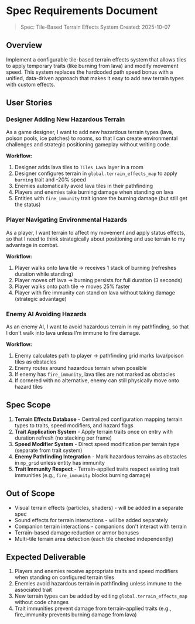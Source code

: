 # Spec Requirements Document

> Spec: Tile-Based Terrain Effects System
> Created: 2025-10-07

## Overview

Implement a configurable tile-based terrain effects system that allows tiles to apply temporary traits (like burning from lava) and modify movement speed. This system replaces the hardcoded path speed bonus with a unified, data-driven approach that makes it easy to add new terrain types with custom effects.

## User Stories

### Designer Adding New Hazardous Terrain

As a game designer, I want to add new hazardous terrain types (lava, poison pools, ice patches) to rooms, so that I can create environmental challenges and strategic positioning gameplay without writing code.

**Workflow:**
1. Designer adds lava tiles to `Tiles_Lava` layer in a room
2. Designer configures terrain in `global.terrain_effects_map` to apply `burning` trait and -20% speed
3. Enemies automatically avoid lava tiles in their pathfinding
4. Players and enemies take burning damage when standing on lava
5. Entities with `fire_immunity` trait ignore the burning damage (but still get the status)

### Player Navigating Environmental Hazards

As a player, I want terrain to affect my movement and apply status effects, so that I need to think strategically about positioning and use terrain to my advantage in combat.

**Workflow:**
1. Player walks onto lava tile → receives 1 stack of burning (refreshes duration while standing)
2. Player moves off lava → burning persists for full duration (3 seconds)
3. Player walks onto path tile → moves 25% faster
4. Player with fire immunity can stand on lava without taking damage (strategic advantage)

### Enemy AI Avoiding Hazards

As an enemy AI, I want to avoid hazardous terrain in my pathfinding, so that I don't walk into lava unless I'm immune to fire damage.

**Workflow:**
1. Enemy calculates path to player → pathfinding grid marks lava/poison tiles as obstacles
2. Enemy routes around hazardous terrain when possible
3. If enemy has `fire_immunity`, lava tiles are not marked as obstacles
4. If cornered with no alternative, enemy can still physically move onto hazard tiles

## Spec Scope

1. **Terrain Effects Database** - Centralized configuration mapping terrain types to traits, speed modifiers, and hazard flags
2. **Trait Application System** - Apply terrain traits once on entry with duration refresh (no stacking per frame)
3. **Speed Modifier System** - Direct speed modification per terrain type (separate from trait system)
4. **Enemy Pathfinding Integration** - Mark hazardous terrains as obstacles in `mp_grid` unless entity has immunity
5. **Trait Immunity Respect** - Terrain-applied traits respect existing trait immunities (e.g., `fire_immunity` blocks burning damage)

## Out of Scope

- Visual terrain effects (particles, shaders) - will be added in a separate spec
- Sound effects for terrain interactions - will be added separately
- Companion terrain interactions - companions don't interact with terrain
- Terrain-based damage reduction or armor bonuses
- Multi-tile terrain area detection (each tile checked independently)

## Expected Deliverable

1. Players and enemies receive appropriate traits and speed modifiers when standing on configured terrain tiles
2. Enemies avoid hazardous terrain in pathfinding unless immune to the associated trait
3. New terrain types can be added by editing `global.terrain_effects_map` without code changes
4. Trait immunities prevent damage from terrain-applied traits (e.g., fire_immunity prevents burning damage from lava)
